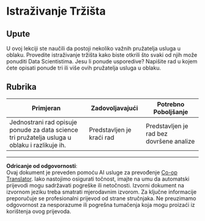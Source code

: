 <!--
CO_OP_TRANSLATOR_METADATA:
{
  "original_hash": "96f3696153d9ed54b19a1bb65438c104",
  "translation_date": "2025-08-30T17:50:22+00:00",
  "source_file": "5-Data-Science-In-Cloud/17-Introduction/assignment.md",
  "language_code": "hr"
}
-->
# Istraživanje Tržišta

## Upute

U ovoj lekciji ste naučili da postoji nekoliko važnih pružatelja usluga u oblaku. Provedite istraživanje tržišta kako biste otkrili što svaki od njih može ponuditi Data Scientistima. Jesu li ponude usporedive? Napišite rad u kojem ćete opisati ponude tri ili više ovih pružatelja usluga u oblaku.

## Rubrika

Primjeran | Zadovoljavajući | Potrebno Poboljšanje
--- | --- | -- |
Jednostrani rad opisuje ponude za data science tri pružatelja usluga u oblaku i razlikuje ih. | Predstavljen je kraći rad | Predstavljen je rad bez dovršene analize

---

**Odricanje od odgovornosti**:  
Ovaj dokument je preveden pomoću AI usluge za prevođenje [Co-op Translator](https://github.com/Azure/co-op-translator). Iako nastojimo osigurati točnost, imajte na umu da automatski prijevodi mogu sadržavati pogreške ili netočnosti. Izvorni dokument na izvornom jeziku treba smatrati mjerodavnim izvorom. Za ključne informacije preporučuje se profesionalni prijevod od strane stručnjaka. Ne preuzimamo odgovornost za nesporazume ili pogrešna tumačenja koja mogu proizaći iz korištenja ovog prijevoda.